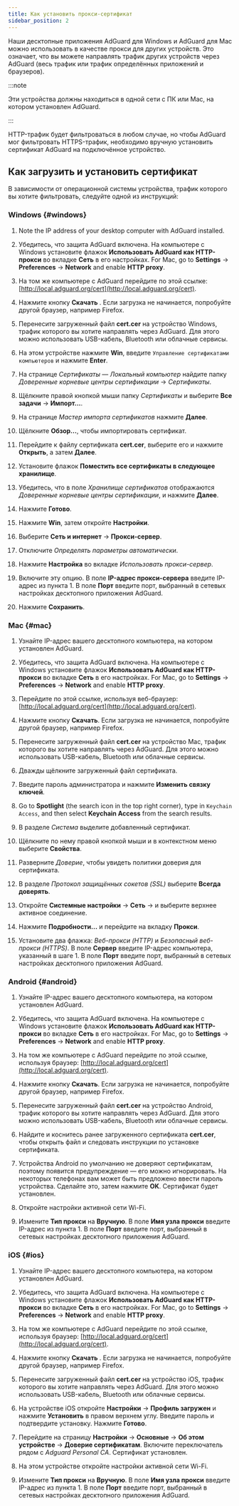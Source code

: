 ```yaml
---
title: Как установить прокси-сертификат
sidebar_position: 2
---
```


Наши десктопные приложения AdGuard для Windows и AdGuard для Mac можно использовать в качестве прокси для других устройств. Это означает, что вы можете направлять трафик других устройств через AdGuard (весь трафик или трафик определённых приложений и браузеров).

:::note

Эти устройства должны находиться в одной сети с ПК или Mac, на котором установлен AdGuard.

:::

HTTP-трафик будет фильтроваться в любом случае, но чтобы AdGuard мог фильтровать HTTPS-трафик, необходимо вручную установить сертификат AdGuard на подключённое устройство.

## Как загрузить и установить сертификат

В зависимости от операционной системы устройства, трафик которого вы хотите фильтровать, следуйте одной из инструкций:

### Windows {#windows}

1. Note the IP address of your desktop computer with AdGuard installed.

1. Убедитесь, что защита AdGuard включена. На компьютере с Windows установите флажок **Использовать AdGuard как HTTP-прокси** во вкладке **Сеть** в его настройках. For Mac, go to **Settings** → **Preferences** → **Network** and enable **HTTP proxy**.

1. На том же компьютере с AdGuard перейдите по этой ссылке: [http://local.adguard.org/cert](http://local.adguard.org/cert).

1. Нажмите кнопку **Скачать** . Если загрузка не начинается, попробуйте другой браузер, например Firefox.

1. Перенесите загруженный файл **cert.cer** на устройство Windows, трафик которого вы хотите направлять через AdGuard. Для этого можно использовать USB-кабель, Bluetooth или облачные сервисы.

1. На этом устройстве нажмите **Win**, введите `Управление сертификатами компьютеров` и нажмите **Enter**.

1. На странице *Сертификаты — Локальный компьютер* найдите папку *Доверенные корневые центры сертификации* → *Сертификаты*.

1. Щёлкните правой кнопкой мыши папку *Сертификаты* и выберите **Все задачи** → **Импорт...**.

1. На странице *Мастер импорта сертификатов* нажмите **Далее**.

1. Щёлкните **Обзор...**, чтобы импортировать сертификат.

1. Перейдите к файлу сертификата **cert.cer**, выберите его и нажмите **Открыть**, а затем **Далее**.

1. Установите флажок **Поместить все сертификаты в следующее хранилище**.

1. Убедитесь, что в поле *Хранилище сертификатов* отображаются *Доверенные корневые центры сертификации*, и нажмите **Далее**.

1. Нажмите **Готово**.

1. Нажмите **Win**, затем откройте **Настройки**.

1. Выберите **Сеть и интернет** → **Прокси-сервер**.

1. Отключите *Определять параметры автоматически*.

1. Нажмите **Настройка** во вкладке *Использовать прокси-сервер*.

1. Включите эту опцию. В поле **IP-адрес прокси-сервера** введите IP-адрес из пункта 1. В поле **Порт** введите порт, выбранный в сетевых настройках десктопного приложения AdGuard.

1. Нажмите **Сохранить**.

### Mac {#mac}

1. Узнайте IP-адрес вашего десктопного компьютера, на котором установлен AdGuard.

1. Убедитесь, что защита AdGuard включена. На компьютере с Windows установите флажок **Использовать AdGuard как HTTP-прокси** во вкладке **Сеть** в его настройках. For Mac, go to **Settings** → **Preferences** → **Network** and enable **HTTP proxy**.

1. Перейдите по этой ссылке, используя веб-браузер: [http://local.adguard.org/cert](http://local.adguard.org/cert).

1. Нажмите кнопку **Скачать**. Если загрузка не начинается, попробуйте другой браузер, например Firefox.

1. Перенесите загруженный файл **cert.cer** на устройство Mac, трафик которого вы хотите направлять через AdGuard. Для этого можно использовать USB-кабель, Bluetooth или облачные сервисы.

1. Дважды щёлкните загруженный файл сертификата.

1. Введите пароль администратора и нажмите **Изменить связку ключей**.

1. Go to **Spotlight** (the search icon in the top right corner), type in `Keychain Access`, and then select **Keychain Access** from the search results.

1. В разделе *Система* выделите добавленный сертификат.

1. Щёлкните по нему правой кнопкой мыши и в контекстном меню выберите **Свойства**.

1. Разверните *Доверие*, чтобы увидеть политики доверия для сертификата.

1. В разделе *Протокол защищённых сокетов (SSL)* выберите **Всегда доверять**.

1. Откройте **Системные настройки** → **Сеть** → и выберите верхнее активное соединение.

1. Нажмите **Подробности...** и перейдите на вкладку **Прокси**.

1. Установите два флажка: *Веб-прокси (HTTP)* и *Безопасный веб-прокси (HTTPS)*. В поле **Сервер** введите IP-адрес компьютера, указанный в шаге 1. В поле **Порт** введите порт, выбранный в сетевых настройках десктопного приложения AdGuard.

### Android {#android}

1. Узнайте IP-адрес вашего десктопного компьютера, на котором установлен AdGuard.

1. Убедитесь, что защита AdGuard включена. На компьютере с Windows установите флажок **Использовать AdGuard как HTTP-прокси** во вкладке **Сеть** в его настройках. For Mac, go to **Settings** → **Preferences** → **Network** and enable **HTTP proxy**.

1. На том же компьютере с AdGuard перейдите по этой ссылке, используя браузер: [http://local.adguard.org/cert](http://local.adguard.org/cert).

1. Нажмите кнопку **Скачать**. Если загрузка не начинается, попробуйте другой браузер, например Firefox.

1. Перенесите загруженный файл **cert.cer** на устройство Android, трафик которого вы хотите направлять через AdGuard. Для этого можно использовать USB-кабель, Bluetooth или облачные сервисы.

1. Найдите и коснитесь ранее загруженного сертификата **cert.cer**, чтобы открыть файл и следовать инструкции по установке сертификата.

1. Устройства Android по умолчанию не доверяют сертификатам, поэтому появится предупреждение — его можно игнорировать. На некоторых телефонах вам может быть предложено ввести пароль устройства. Сделайте это, затем нажмите **OK**. Сертификат будет установлен.

1. Откройте настройки активной сети Wi-Fi.

1. Измените **Тип прокси** на **Вручную**. В поле **Имя узла прокси** введите IP-адрес из пункта 1. В поле **Порт** введите порт, выбранный в сетевых настройках десктопного приложения AdGuard.

### iOS {#ios}

1. Узнайте IP-адрес вашего десктопного компьютера, на котором установлен AdGuard.

1. Убедитесь, что защита AdGuard включена. На компьютере с Windows установите флажок **Использовать AdGuard как HTTP-прокси** во вкладке **Сеть** в его настройках. For Mac, go to **Settings** → **Preferences** → **Network** and enable **HTTP proxy**.

1. На том же компьютере с AdGuard перейдите по этой ссылке, используя браузер: [http://local.adguard.org/cert](http://local.adguard.org/cert).

1. Нажмите кнопку **Скачать** . Если загрузка не начинается, попробуйте другой браузер, например Firefox.

1. Перенесите загруженный файл **cert.cer** на устройство iOS, трафик которого вы хотите направлять через AdGuard. Для этого можно использовать USB-кабель, Bluetooth или облачные сервисы.

1. На устройстве iOS откройте **Настройки** → **Профиль загружен** и нажмите **Установить** в правом верхнем углу. Введите пароль и подтвердите установку. Нажмите **Готово**.

1. Перейдите на страницу **Настройки** → **Основные** → **Об этом устройстве** → **Доверие сертификатам**. Включите переключатель рядом с *Adguard Personal CA*. Сертификат установлен.

1. На этом устройстве откройте настройки активной сети Wi-Fi.

1. Измените **Тип прокси** на **Вручную**. В поле **Имя узла прокси** введите IP-адрес из пункта 1. В поле **Порт** введите порт, выбранный в сетевых настройках десктопного приложения AdGuard.
